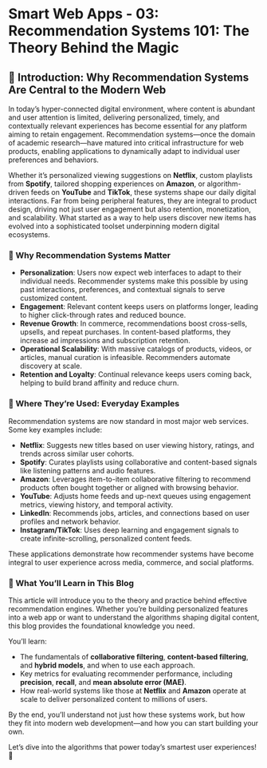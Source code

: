 # Smart Web Apps - 03: Recommendation Systems 101: The Theory Behind the Magic

## 🎯 Introduction: Why Recommendation Systems Are Central to the Modern Web

In today’s hyper-connected digital environment, where content is abundant and user attention is limited, delivering personalized, timely, and contextually relevant experiences has become essential for any platform aiming to retain engagement. Recommendation systems—once the domain of academic research—have matured into critical infrastructure for web products, enabling applications to dynamically adapt to individual user preferences and behaviors.

Whether it’s personalized viewing suggestions on **Netflix**, custom playlists from **Spotify**, tailored shopping experiences on **Amazon**, or algorithm-driven feeds on **YouTube** and **TikTok**, these systems shape our daily digital interactions. Far from being peripheral features, they are integral to product design, driving not just user engagement but also retention, monetization, and scalability. What started as a way to help users discover new items has evolved into a sophisticated toolset underpinning modern digital ecosystems.

### 🌟 Why Recommendation Systems Matter

- **Personalization**: Users now expect web interfaces to adapt to their individual needs. Recommender systems make this possible by using past interactions, preferences, and contextual signals to serve customized content.
- **Engagement**: Relevant content keeps users on platforms longer, leading to higher click-through rates and reduced bounce.
- **Revenue Growth**: In commerce, recommendations boost cross-sells, upsells, and repeat purchases. In content-based platforms, they increase ad impressions and subscription retention.
- **Operational Scalability**: With massive catalogs of products, videos, or articles, manual curation is infeasible. Recommenders automate discovery at scale.
- **Retention and Loyalty**: Continual relevance keeps users coming back, helping to build brand affinity and reduce churn.

### 🧠 Where They’re Used: Everyday Examples

Recommendation systems are now standard in most major web services. Some key examples include:

- **Netflix**: Suggests new titles based on user viewing history, ratings, and trends across similar user cohorts.
- **Spotify**: Curates playlists using collaborative and content-based signals like listening patterns and audio features.
- **Amazon**: Leverages item-to-item collaborative filtering to recommend products often bought together or aligned with browsing behavior.
- **YouTube**: Adjusts home feeds and up-next queues using engagement metrics, viewing history, and temporal activity.
- **LinkedIn**: Recommends jobs, articles, and connections based on user profiles and network behavior.
- **Instagram/TikTok**: Uses deep learning and engagement signals to create infinite-scrolling, personalized content feeds.

These applications demonstrate how recommender systems have become integral to user experience across media, commerce, and social platforms.

### 📘 What You’ll Learn in This Blog

This article will introduce you to the theory and practice behind effective recommendation engines. Whether you’re building personalized features into a web app or want to understand the algorithms shaping digital content, this blog provides the foundational knowledge you need.

You’ll learn:

- The fundamentals of **collaborative filtering**, **content-based filtering**, and **hybrid models**, and when to use each approach.
- Key metrics for evaluating recommender performance, including **precision**, **recall**, and **mean absolute error (MAE)**.
- How real-world systems like those at **Netflix** and **Amazon** operate at scale to deliver personalized content to millions of users.

By the end, you’ll understand not just how these systems work, but how they fit into modern web development—and how you can start building your own.

Let’s dive into the algorithms that power today’s smartest user experiences! 🚀
